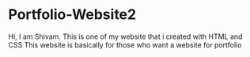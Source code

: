 # Portfolio-Website2
Hi, I am Shivam. This is one of my website that i created with HTML and CSS This website is basically for those who want a website for portfolio
